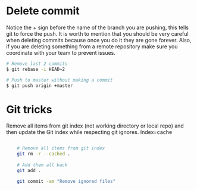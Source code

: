 # Delete commit 

Notice the + sign before the name of the branch you are pushing, this tells git to force the push. It is worth to mention that you should be very careful when deleting commits because once you do it they are gone forever. Also, if you are deleting something from a remote repository make sure you coordinate with your team to prevent issues.

````sh
# Remove last 2 commits
$ git rebase -i HEAD~2

# Push to master without making a commit
$ git push origin +master
````


# Git tricks

Remove all items from git index (not working directory or local repo) and then update the Git index while respecting git ignores. Index=cache

````sh

	# Remove all items from git index
	git rm -r --cached .
	
	# Add them all back
	git add .

	git commit -am "Remove ignored files"

````
